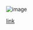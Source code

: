 ![image](https://i.natgeofe.com/n/46b07b5e-1264-42e1-ae4b-8a021226e2d0/domestic-cat_thumb_square.jpg)

[link](math18.com)